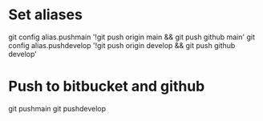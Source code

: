 # Set aliases
git config alias.pushmain '!git push origin main && git push github main'
git config alias.pushdevelop '!git push origin develop && git push github develop'

# Push to bitbucket and github
git pushmain
git pushdevelop
